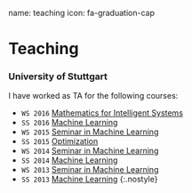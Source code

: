 name: teaching
icon: fa-graduation-cap

# Teaching

### University of Stuttgart

I have worked as TA for the following courses:

 * `WS 2016` [Mathematics for Intelligent Systems][maths16]
 * `SS 2016` [Machine Learning][ml16]
 * `WS 2015` [Seminar in Machine Learning][hsml15]
 * `SS 2015` [Optimization][opt15]
 * `WS 2014` [Seminar in Machine Learning][hsml14]
 * `SS 2014` [Machine Learning][ml14]
 * `WS 2013` [Seminar in Machine Learning][hsml13]
 * `SS 2013` [Machine Learning][ml13]
 {:.nostyle}

[maths16]: https://ipvs.informatik.uni-stuttgart.de/mlr/teaching/maths/
[ml16]: https://ipvs.informatik.uni-stuttgart.de/mlr/marc/teaching/16-MachineLearning/
[hsml15]: https://ipvs.informatik.uni-stuttgart.de/mlr/teaching/hauptseminar-machine-learning-ws-1516/
[opt15]: https://ipvs.informatik.uni-stuttgart.de/mlr/marc/teaching/15-Optimization/
[hsml14]: https://ipvs.informatik.uni-stuttgart.de/mlr/teaching/14-seminar-ml/
[ml14]: https://ipvs.informatik.uni-stuttgart.de/mlr/marc/teaching/14-MachineLearning/
[hsml13]: https://ipvs.informatik.uni-stuttgart.de/mlr/teaching/teaching-13-seminar-ml/
[ml13]: https://ipvs.informatik.uni-stuttgart.de/mlr/marc/teaching/13-MachineLearning/
